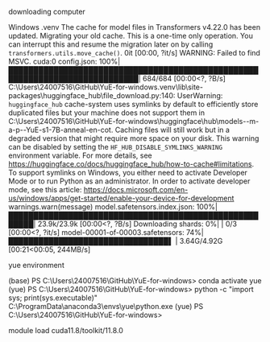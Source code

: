 downloading computer

Windows .venv
The cache for model files in Transformers v4.22.0 has been updated. Migrating your old cache. This is a one-time only operation. You can interrupt this and resume the migration later on by calling `transformers.utils.move_cache()`.
0it [00:00, ?it/s]
WARNING: Failed to find MSVC.
cuda:0
config.json: 100%|████████████████████████████████████████████████████████████████████████████| 684/684 [00:00<?, ?B/s]
C:\Users\24007516\GitHub\YuE-for-windows\.venv\lib\site-packages\huggingface_hub\file_download.py:140: UserWarning: `huggingface_hub` cache-system uses symlinks by default to efficiently store duplicated files but your machine does not support them in C:\Users\24007516\GitHub\YuE-for-windows\huggingface\hub\models--m-a-p--YuE-s1-7B-anneal-en-cot. Caching files will still work but in a degraded version that might require more space on your disk. This warning can be disabled by setting the `HF_HUB_DISABLE_SYMLINKS_WARNING` environment variable. For more details, see https://huggingface.co/docs/huggingface_hub/how-to-cache#limitations.
To support symlinks on Windows, you either need to activate Developer Mode or to run Python as an administrator. In order to activate developer mode, see this article: https://docs.microsoft.com/en-us/windows/apps/get-started/enable-your-device-for-development
  warnings.warn(message)
model.safetensors.index.json: 100%|███████████████████████████████████████████████████████| 23.9k/23.9k [00:00<?, ?B/s]
Downloading shards:   0%|                                                                        | 0/3 [00:00<?, ?it/s]
model-00001-of-00003.safetensors:  74%|████████████████████████████████▌           | 3.64G/4.92G [00:21<00:05, 244MB/s]




yue environment

(base) PS C:\Users\24007516\GitHub\YuE-for-windows> conda activate yue
(yue) PS C:\Users\24007516\GitHub\YuE-for-windows> python -c "import sys; print(sys.executable)"
C:\ProgramData\anaconda3\envs\yue\python.exe
(yue) PS C:\Users\24007516\GitHub\YuE-for-windows>




module load cuda11.8/toolkit/11.8.0






